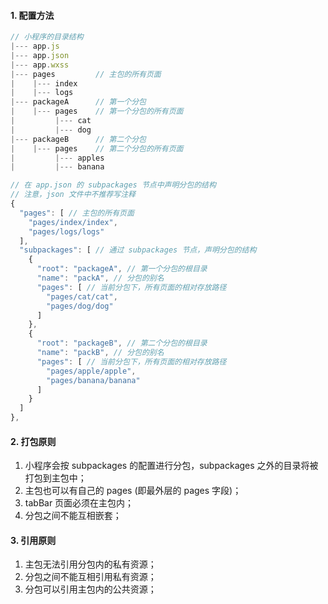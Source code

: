 <!--
 * @Descripttion: 打开koroFileHeader查看配置 进行设置: https://github.com/OBKoro1/koro1FileHeader/wiki/%E9%85%8D%E7%BD%AE
 * @version: April 2021 (version 1.56)
 * @Author: ZhangKe
 * @Date: 2022-06-05 16:53:35
 * @LastEditors: ZhangKe
 * @LastEditTime: 2022-06-05 19:00:21
 * @FilePath: \22_微信小程序\110_使用分包.md
-->
#### 1. 配置方法
```javascript
// 小程序的目录结构
|--- app.js
|--- app.json
|--- app.wxss
|--- pages         // 主包的所有页面
|    |--- index
|    |--- logs
|--- packageA      // 第一个分包
|    |--- pages    // 第一个分包的所有页面
|         |--- cat
|         |--- dog
|--- packageB      // 第二个分包
|    |--- pages    // 第二个分包的所有页面
|         |--- apples
|         |--- banana
```
```javascript
// 在 app.json 的 subpackages 节点中声明分包的结构
// 注意，json 文件中不推荐写注释
{
  "pages": [ // 主包的所有页面
    "pages/index/index",
    "pages/logs/logs"
  ],
  "subpackages": [ // 通过 subpackages 节点，声明分包的结构
    {
      "root": "packageA", // 第一个分包的根目录
      "name": "packA", // 分包的别名
      "pages": [ // 当前分包下，所有页面的相对存放路径
        "pages/cat/cat",
        "pages/dog/dog"
      ]
    },
    {
      "root": "packageB", // 第二个分包的根目录
      "name": "packB", // 分包的别名
      "pages": [ // 当前分包下，所有页面的相对存放路径
        "pages/apple/apple",
        "pages/banana/banana"
      ]
    }
  ]
},
```

#### 2. 打包原则
1. 小程序会按 subpackages 的配置进行分包，subpackages 之外的目录将被打包到主包中；
2. 主包也可以有自己的 pages (即最外层的 pages 字段)；
3. tabBar 页面必须在主包内；
4. 分包之间不能互相嵌套；

#### 3. 引用原则
1. 主包无法引用分包内的私有资源；
2. 分包之间不能互相引用私有资源；
3. 分包可以引用主包内的公共资源；